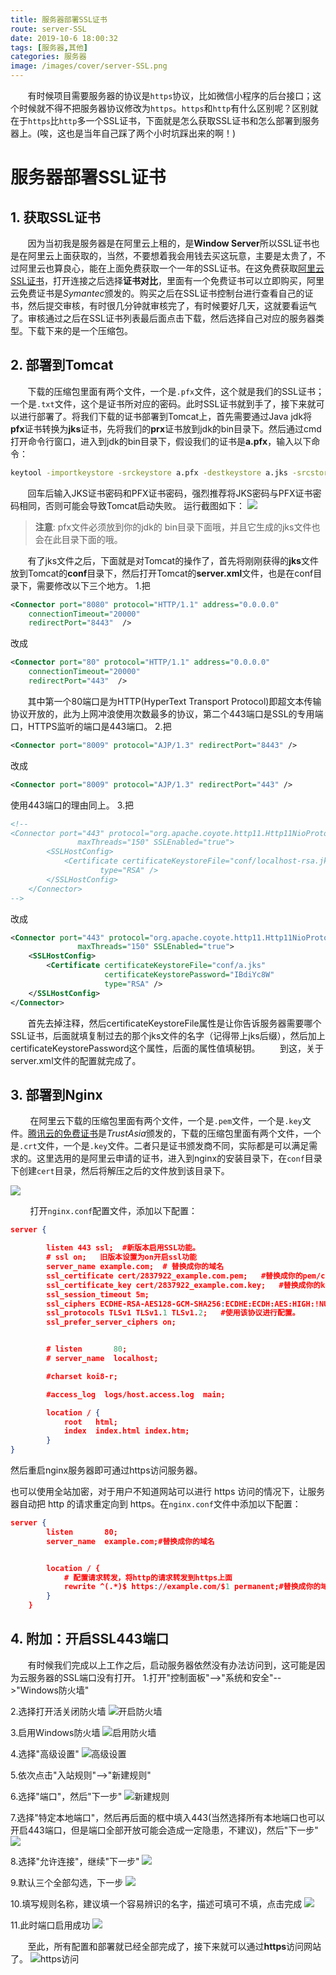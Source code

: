 ```yaml
---
title: 服务器部署SSL证书
route: server-SSL
date: 2019-10-6 18:00:32
tags: [服务器,其他]
categories: 服务器
image: /images/cover/server-SSL.png
---
```


&nbsp;&nbsp;&nbsp;&nbsp;&nbsp;&nbsp;&nbsp;有时候项目需要服务器的协议是`https`协议，比如微信小程序的后台接口；这个时候就不得不把服务器协议修改为`https`。`https`和`http`有什么区别呢？区别就在于`https`比`http`多一个SSL证书，下面就是怎么获取SSL证书和怎么部署到服务器上。(唉，这也是当年自己踩了两个小时坑踩出来的啊！)
<!-- more -->

# 服务器部署SSL证书

## 1. 获取SSL证书
&nbsp;&nbsp;&nbsp;&nbsp;&nbsp;&nbsp;&nbsp;因为当初我是服务器是在阿里云上租的，是**Window Server**所以SSL证书也是在阿里云上面获取的，当然，不要想着我会用钱去买这玩意，主要是太贵了，不过阿里云也算良心，能在上面免费获取一个一年的SSL证书。在这免费获取[阿里云SSL证书](https://www.aliyun.com/product/cas?spm=5176.12825654.eofdhaal5.19.3dbd2c4ayD5k2Q&aly_as=nsmL9Pxx)，打开连接之后选择**证书对比**，里面有一个免费证书可以立即购买，阿里云免费证书是*Symantec*颁发的。购买之后在SSL证书控制台进行查看自己的证书，然后提交审核，有时很几分钟就审核完了，有时候要好几天，这就要看运气了。审核通过之后在SSL证书列表最后面点击下载，然后选择自己对应的服务器类型。下载下来的是一个压缩包。

## 2. 部署到Tomcat

&nbsp;&nbsp;&nbsp;&nbsp;&nbsp;&nbsp;&nbsp;下载的压缩包里面有两个文件，一个是`.pfx`文件，这个就是我们的SSL证书；一个是`.txt`文件，这个是证书所对应的密码。此时SSL证书就到手了，接下来就可以进行部署了。将我们下载的证书部署到Tomcat上，首先需要通过Java jdk将**pfx**证书转换为**jks**证书，先将我们的**prx**证书放到jdk的bin目录下。然后通过cmd打开命令行窗口，进入到jdk的bin目录下，假设我们的证书是**a.pfx**，输入以下命令：
```cmd
keytool -importkeystore -srckeystore a.pfx -destkeystore a.jks -srcstoretype PKCS12 -deststoretype JKS
```
&nbsp;&nbsp;&nbsp;&nbsp;&nbsp;&nbsp;&nbsp;回车后输入JKS证书密码和PFX证书密码，强烈推荐将JKS密码与PFX证书密码相同，否则可能会导致Tomcat启动失败。
运行截图如下：
![](jks.png)

>**注意**: pfx文件必须放到你的jdk的 bin目录下面哦，并且它生成的jks文件也会在此目录下面的哦。

&nbsp;&nbsp;&nbsp;&nbsp;&nbsp;&nbsp;&nbsp;有了jks文件之后，下面就是对Tomcat的操作了，首先将刚刚获得的**jks**文件放到Tomcat的**conf**目录下，然后打开Tomcat的**server.xml**文件，也是在conf目录下，需要修改以下三个地方。
1.把

```xml
<Connector port="8080" protocol="HTTP/1.1" address="0.0.0.0"
    connectionTimeout="20000"
    redirectPort="8443"  />
```
改成
```xml
<Connector port="80" protocol="HTTP/1.1" address="0.0.0.0"
    connectionTimeout="20000"
    redirectPort="443"  />
```
&nbsp;&nbsp;&nbsp;&nbsp;&nbsp;&nbsp;&nbsp;其中第一个80端口是为HTTP(HyperText Transport Protocol)即超文本传输协议开放的，此为上网冲浪使用次数最多的协议，第二个443端口是SSL的专用端口，HTTPS监听的端口是443端口。
2.把

```xml
<Connector port="8009" protocol="AJP/1.3" redirectPort="8443" />
```
改成
```xml
<Connector port="8009" protocol="AJP/1.3" redirectPort="443" />
```
使用443端口的理由同上。
3.把

```xml
<!--
<Connector port="443" protocol="org.apache.coyote.http11.Http11NioProtocol"
               maxThreads="150" SSLEnabled="true">
        <SSLHostConfig>
            <Certificate certificateKeystoreFile="conf/localhost-rsa.jks"
                    type="RSA" />
        </SSLHostConfig>
    </Connector>
-->
```
改成
```xml
<Connector port="443" protocol="org.apache.coyote.http11.Http11NioProtocol"
               maxThreads="150" SSLEnabled="true">
    <SSLHostConfig>
        <Certificate certificateKeystoreFile="conf/a.jks"
                     certificateKeystorePassword="IBdiYc8W"
                     type="RSA" />
    </SSLHostConfig>
</Connector>
```
&nbsp;&nbsp;&nbsp;&nbsp;&nbsp;&nbsp;&nbsp;首先去掉注释，然后certificateKeystoreFile属性是让你告诉服务器需要哪个SSL证书，后面就填复制过去的那个jks文件的名字（记得带上jks后缀），然后加上certificateKeystorePassword这个属性，后面的属性值填秘钥。
&nbsp;&nbsp;&nbsp;&nbsp;&nbsp;&nbsp;&nbsp;到这，关于server.xml文件的配置就完成了。

## 3. 部署到Nginx

&nbsp;&nbsp;&nbsp;&nbsp;&nbsp;&nbsp;&nbsp;&nbsp;在阿里云下载的压缩包里面有两个文件，一个是`.pem`文件，一个是`.key`文件。[腾讯云的免费证书](https://console.cloud.tencent.com/ssl/apply)是*TrustAsia*颁发的，下载的压缩包里面有两个文件，一个是`.crt`文件，一个是`.key`文件。二者只是证书颁发商不同，实际都是可以满足需求的。这里选用的是阿里云申请的证书，进入到nginx的安装目录下，在`conf`目录下创建`cert`目录，然后将解压之后的文件放到该目录下。

![](nginxSSL.png)

&nbsp;&nbsp;&nbsp;&nbsp;&nbsp;&nbsp;&nbsp;&nbsp;打开`nginx.conf`配置文件，添加以下配置：

```json
server {

        listen 443 ssl;  #新版本启用SSL功能。
    	# ssl on;   旧版本设置为on开启ssl功能
        server_name example.com;  # 替换成你的域名
        ssl_certificate cert/2837922_example.com.pem;   #替换成你的pem/crt文件名称
        ssl_certificate_key cert/2837922_example.com.key;   #替换成你的key文件名称
        ssl_session_timeout 5m;
        ssl_ciphers ECDHE-RSA-AES128-GCM-SHA256:ECDHE:ECDH:AES:HIGH:!NULL:!aNULL:!MD5:!ADH:!RC4;  #使用此加密套件。
        ssl_protocols TLSv1 TLSv1.1 TLSv1.2;   #使用该协议进行配置。
        ssl_prefer_server_ciphers on;  


        # listen       80;
        # server_name  localhost;

        #charset koi8-r;

        #access_log  logs/host.access.log  main;

        location / {
            root   html;
            index  index.html index.htm;
        }
}
```

然后重启nginx服务器即可通过https访问服务器。

也可以使用全站加密，对于用户不知道网站可以进行 https 访问的情况下，让服务器自动把 http 的请求重定向到 https。在`nginx.conf`文件中添加以下配置：

```json
server {
        listen       80;
        server_name  example.com;#替换成你的域名


        location / {
            # 配置请求转发，将http的请求转发到https上面
            rewrite ^(.*)$ https://example.com/$1 permanent;#替换成你的域名
        }
    }
```



## 4. 附加：开启SSL443端口

&nbsp;&nbsp;&nbsp;&nbsp;&nbsp;&nbsp;&nbsp;有时候我们完成以上工作之后，启动服务器依然没有办法访问到，这可能是因为云服务器的SSL端口没有打开。
1.打开"控制面板"-->"系统和安全"-->"Windows防火墙"

2.选择打开活关闭防火墙
![开启防火墙](1.png "开启防火墙")

3.启用Windows防火墙
![启用防火墙](2.png "启用防火墙")

4.选择"高级设置"
![高级设置](3.png "高级设置")

5.依次点击"入站规则"-->"新建规则"

6.选择"端口"，然后"下一步"
![新建规则](4.png "新建规则")

7.选择"特定本地端口"，然后再后面的框中填入443(当然选择所有本地端口也可以开启443端口，但是端口全部开放可能会造成一定隐患，不建议)，然后"下一步"
![](5.png)

8.选择"允许连接"，继续"下一步"
![](6.png)

9.默认三个全部勾选，下一步
![](7.png)

10.填写规则名称，建议填一个容易辨识的名字，描述可填可不填，点击完成
![](8.png)

11.此时端口启用成功
![](9.png)

&nbsp;&nbsp;&nbsp;&nbsp;&nbsp;&nbsp;&nbsp;至此，所有配置和部署就已经全部完成了，接下来就可以通过**https**访问网站了。
![https访问](10.png)
